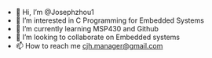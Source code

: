 - 👋 Hi, I’m @Josephzhou1
- 👀 I’m interested in C Programming for Embedded Systems
- 🌱 I’m currently learning MSP430 and Github
- 💞️ I’m looking to collaborate on Embedded systems
- 📫 How to reach me cjh.manager@gmail.com

<!---
Josephzhou1/Josephzhou1 is a ✨ special ✨ repository because its `README.md` (this file) appears on your GitHub profile.
You can click the Preview link to take a look at your changes.
--->
